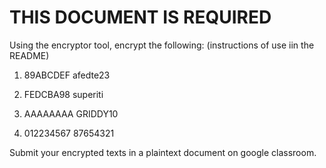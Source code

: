 # THIS DOCUMENT IS REQUIRED


Using the encryptor tool, encrypt the following: (instructions of use iin the README)

1. 89ABCDEF afedte23

2. FEDCBA98 superiti

3. AAAAAAAA GRIDDY10

4. 012234567 87654321



Submit your encrypted texts in a plaintext document on google classroom.
